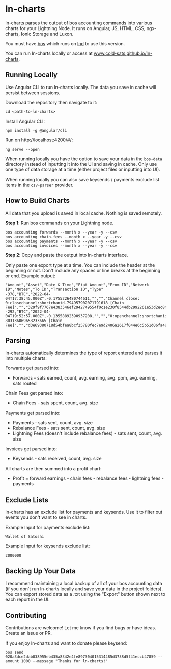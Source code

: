 # ln-charts

ln-charts parses the output of bos accounting commands into various charts for your Lightning Node. It runs on Angular, JS, HTML, CSS, ngx-charts, Ionic Storage and Luxon.

You must have [bos](https://github.com/alexbosworth/balanceofsatoshis) which runs on [lnd](https://github.com/lightningnetwork/lnd) to use this version.

You can run ln-charts locally or access at www.cold-sats.github.io/ln-charts.

## Running Locally

Use Angular CLI to run ln-charts locally. The data you save in cache will persist between sessions.

Download the repository then navigate to it:
```
cd <path-to-ln-charts>
```

Install Angular CLI:
```
npm install -g @angular/cli
```

Run on http://localhost:4200/#/:
```
ng serve --open
```

When running locally you have the option to save your data in the `bos-data` directory instead of inputting it into the UI and saving in cache. Only use one type of data storage at a time (either project files or inputting into UI).

When running locally you can also save keysends / payments exclude list items in the `csv-parser` provider.

## How to Build Charts

All data that you upload is saved in local cache. Nothing is saved remotely.

**Step 1**: Run bos commands on your Lightning node.

```
bos accounting forwards --month x --year -y --csv
bos accounting chain-fees --month x --year -y --csv
bos accounting payments --month x --year -y --csv
bos accounting invoices --month x --year -y --csv
```

**Step 2**: Copy and paste the output into ln-charts interface.

Only paste one export type at a time. You can include the header at the beginning or not. Don't include any spaces or line breaks at the beginning or end. Example output:

```
"Amount","Asset","Date & Time","Fiat Amount","From ID","Network ID","Notes","To ID","Transaction ID","Type"
-378,"BTC","2022-04-04T17:38:45.000Z",-0.1755226480744611,"","","Channel close: 0:closechannel:shortchanid-794957902071791618 [Chain Fee]","","329f9f7767e4383546ef2942749554f0c1e230f8544db2992261e53d2ec8f365:fee","fee:network"
-292,"BTC","2022-04-04T19:52:57.000Z",-0.13558892390937208,"","","0:openchannel:shortchanid-803136069653233665 [Chain Fee]","","d3e69380718d54bfea8bcf25780fec7e9d2406a2617f044e6c5b51d06fa48a3c:fee","fee:network"
```

## Parsing

ln-charts automatically determines the type of report entered and parses it into multiple charts:

Forwards get parsed into:
- Forwards - sats earned, count, avg. earning, avg. ppm, avg. earning, sats routed

Chain Fees get parsed into:
- Chain Fees - sats spent, count, avg. size

Payments get parsed into:
- Payments - sats sent, count, avg. size
- Rebalance Fees - sats sent, count, avg. size
- Lightning Fees (doesn't include rebalance fees) - sats sent, count, avg. size

Invoices get parsed into:
- Keysends - sats received, count, avg. size

All charts are then summed into a profit chart:
- Profit = forward earnings - chain fees - rebalance fees - lightning fees - payments

## Exclude Lists

ln-charts has an exclude list for payments and keysends. Use it to filter out events you don't want to see in charts.

Example Input for payments exclude list:
```
Wallet of Satoshi
```

Example Input for keysends exclude list:
```
2000000
```

## Backing Up Your Data

I recommend maintaining a local backup of all of your bos accounting data (if you don't run ln-charts locally and save your data in the project folders). You can export stored data as a .txt using the "Export" button shown next to each report in the UI.

## Contributing

Contributions are welcome! Let me know if you find bugs or have ideas. Create an issue or PR.

If you enjoy ln-charts and want to donate please keysend:
```
bos send 020a3dce2dab038955eb435a8342e4fe897304015314485d3738d5f41eccb47859 --amount 1000 --message "Thanks for ln-charts!"
```
